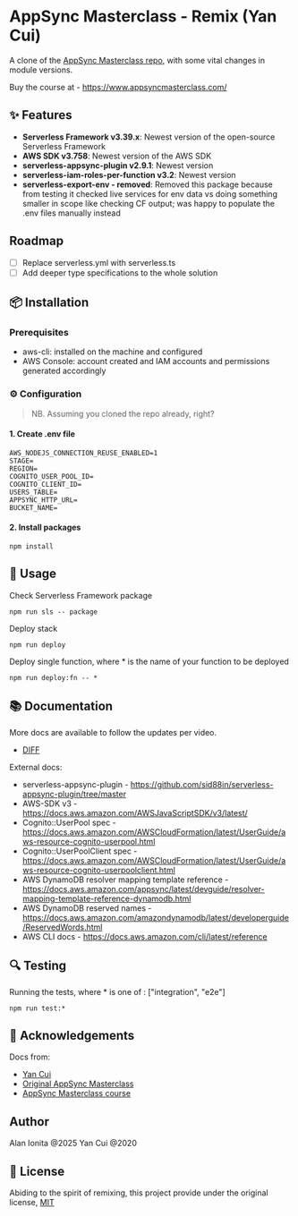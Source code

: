 # AppSync Masterclass - Remix (Yan Cui)

A clone of the [AppSync Masterclass repo](https://github.com/theburningmonk/appsyncmasterclass-backend), with some vital changes in module versions. 

Buy the course at - https://www.appsyncmasterclass.com/

## ✨ Features

- **Serverless Framework v3.39.x**: Newest version of the open-source Serverless Framework
- **AWS SDK v3.758**: Newest version of the AWS SDK
- **serverless-appsync-plugin v2.9.1**: Newest version 
- **serverless-iam-roles-per-function v3.2**: Newest version 
- **serverless-export-env - removed**: Removed this package because from testing it checked live services for env data vs doing something smaller in scope like checking CF output; was happy to populate the .env files manually instead

## Roadmap

- [ ] Replace serverless.yml with serverless.ts
- [ ] Add deeper type specifications to the whole solution

## 📦 Installation

### Prerequisites
- aws-cli: installed on the machine and configured
- AWS Console: account created and IAM accounts and permissions generated accordingly

### ⚙️ Configuration

> NB. Assuming you cloned the repo already, right?

#### 1. Create .env file 

```
AWS_NODEJS_CONNECTION_REUSE_ENABLED=1
STAGE=
REGION=
COGNITO_USER_POOL_ID=
COGNITO_CLIENT_ID=
USERS_TABLE=
APPSYNC_HTTP_URL=
BUCKET_NAME=
```

#### 2. Install packages

```
npm install
```

## 🚀 Usage

Check Serverless Framework package

```
npm run sls -- package
```

Deploy stack

```
npm run deploy
```

Deploy single function, where * is the name of your function to be deployed

```
npm run deploy:fn -- *

```

## 📚 Documentation

More docs are available to follow the updates per video. 

- [DIFF](./docs/DIFF.md)


External docs:
- serverless-appsync-plugin - https://github.com/sid88in/serverless-appsync-plugin/tree/master
- AWS-SDK v3 - https://docs.aws.amazon.com/AWSJavaScriptSDK/v3/latest/
- Cognito::UserPool spec - https://docs.aws.amazon.com/AWSCloudFormation/latest/UserGuide/aws-resource-cognito-userpool.html
- Cognito::UserPoolClient spec - https://docs.aws.amazon.com/AWSCloudFormation/latest/UserGuide/aws-resource-cognito-userpoolclient.html
- AWS DynamoDB resolver mapping template reference - https://docs.aws.amazon.com/appsync/latest/devguide/resolver-mapping-template-reference-dynamodb.html
- AWS DynamoDB reserved names - https://docs.aws.amazon.com/amazondynamodb/latest/developerguide/ReservedWords.html
- AWS CLI docs - https://docs.aws.amazon.com/cli/latest/reference

## 🔍 Testing

Running the tests, where * is one of : ["integration", "e2e"]

```
npm run test:*

```

## 🙏 Acknowledgements

Docs from:
- [Yan Cui](https://github.com/theburningmonk)
- [Original AppSync Masterclass](https://github.com/theburningmonk/appsyncmasterclass-backend)
- [AppSync Masterclass course](https://www.appsyncmasterclass.com/)

## Author

Alan Ionita @2025
Yan Cui @2020

## 📜 License

Abiding to the spirit of remixing, this project provide under the original license, [MIT](https://github.com/theburningmonk/appsyncmasterclass-backend?tab=MIT-1-ov-file#readme)
